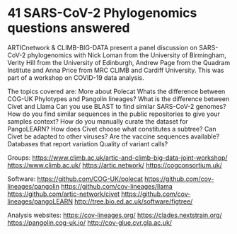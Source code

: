 # 41 SARS-CoV-2 Phylogenomics questions answered

ARTICnetwork &amp; CLIMB-BIG-DATA present a panel discussion on SARS-CoV-2 phylogenomics with Nick Loman from the University of Birmingham, Verity Hill from the University of Edinburgh, Andrew Page from the Quadram Institute and Anna Price from MRC CLIMB and Cardiff University. This was part of a workshop on COVID-19 data analysis.

The topics covered are:
More about Polecat 
Whats the difference between COG-UK Phylotypes and Pangolin lineages?
What is the difference between Civet and Llama
Can you use BLAST to find similar SARS-CoV-2 genomes?
How do you find similar sequences in the public repositories to give your samples context?
How do you manually curate the dataset for PangoLEARN?
How does Civet choose what constitutes a subtree?
Can Civet be adapted to other viruses?
Are the vaccine sequences available?
Databases that report variation
Quality of variant calls?

Groups:
https://www.climb.ac.uk/artic-and-climb-big-data-joint-workshop/
https://www.climb.ac.uk/
https://artic.network/
https://cogconsortium.uk/

Software:
https://github.com/COG-UK/polecat
https://github.com/cov-lineages/pangolin
https://github.com/cov-lineages/llama
https://github.com/artic-network/civet
https://github.com/cov-lineages/pangoLEARN
http://tree.bio.ed.ac.uk/software/figtree/

Analysis websites:
https://cov-lineages.org/
https://clades.nextstrain.org/
https://pangolin.cog-uk.io/
http://cov-glue.cvr.gla.ac.uk/


